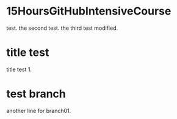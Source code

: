 # 15HoursGitHubIntensiveCourse
test.
the second test.
the third test modified.
# title test
title test 1.
# test branch
another line for branch01.
